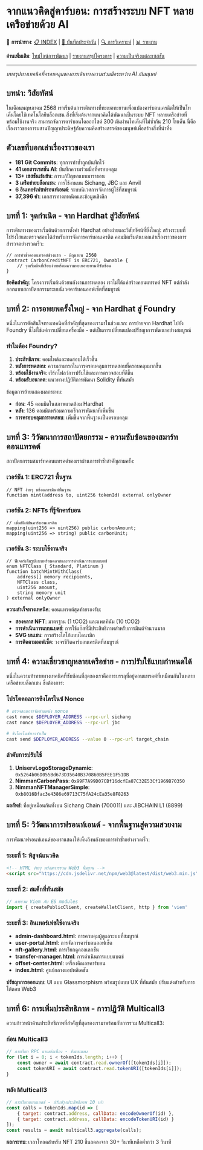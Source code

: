 # จากแนวคิดสู่คาร์บอน: การสร้างระบบ NFT หลายเครือข่ายด้วย AI

🔗 **การนำทาง**: [📋 INDEX](../INDEX.md) | [📝 บันทึกประจำวัน](../diary/) | [🔍 การวิเคราะห์](../analysis/) | [📊 รายงาน](../reports/)

**อ่านเพิ่มเติม**: [ไทม์ไลน์การพัฒนา](../diary/DEVELOPMENT_TIMELINE.md) | [รายงานสรุปโครงการ](../reports/PROJECT_FINAL_REPORT.md) | [ความเป็นจริงแต่ละเซสชัน](../diary/SESSION_BY_SESSION_REALITY.md)

---

*บทสรุปทางเทคนิคที่ครอบคลุมของการเดินทางความร่วมมือระหว่าง AI กับมนุษย์*

## บทนำ: วิสัยทัศน์

ในเดือนพฤษภาคม 2568 เราเริ่มต้นการเดินทางที่ทะเยอทะยานเพื่อแปลงคาร์บอนเครดิตให้เป็นโทเค็นโดยใช้เทคโนโลยีบล็อกเชน สิ่งที่เริ่มต้นจากแนวคิดได้พัฒนาเป็นระบบ NFT หลายเครือข่ายที่พร้อมใช้งานจริง สามารถจัดการคาร์บอนไดออกไซด์ 300 ตันผ่านโทเค็นที่ไม่ซ้ำกัน 210 โทเค็น นี่คือเรื่องราวของการผสานปัญญาประดิษฐ์กับความคิดสร้างสรรค์ของมนุษย์เพื่อสร้างสิ่งที่น่าทึ่ง

## ตัวเลขที่บอกเล่าเรื่องราวของเรา

- **181 Git Commits**: ทุกการทำซ้ำถูกบันทึกไว้
- **41 เอกสารเซสชัน AI**: บันทึกความร่วมมือที่ครอบคลุม
- **13+ เซสชันเข้มข้น**: การแก้ปัญหาแบบมาราธอน
- **3 เครือข่ายบล็อกเชน**: การใช้งานบน Sichang, JBC และ Anvil
- **6 อินเทอร์เฟซฟรอนท์เอนด์**: ระบบนิเวศการจัดการผู้ใช้ที่สมบูรณ์
- **37,396 คำ**: เอกสารทางเทคนิคและข้อมูลเชิงลึก

## บทที่ 1: จุดกำเนิด - จาก Hardhat สู่วิสัยทัศน์

การเดินทางของเราเริ่มต้นด้วยการตั้งค่า Hardhat อย่างง่ายและวิสัยทัศน์ที่ยิ่งใหญ่: สร้างระบบที่โปร่งใสและตรวจสอบได้สำหรับการจัดการคาร์บอนเครดิต คอมมิตเริ่มต้นบอกเล่าเรื่องราวของการสำรวจอย่างรวดเร็ว:

```solidity
// การทำซ้ำคอนแทรคต์ช่วงแรก - มิถุนายน 2568
contract CarbonCreditNFT is ERC721, Ownable {
    // จุดเริ่มต้นที่เรียบง่ายพร้อมความทะเยอทะยานที่ซับซ้อน
}
```

**ข้อคิดสำคัญ**: โครงการเริ่มต้นด้วยพลังงานการทดลอง เราไม่ได้แค่สร้างคอนแทรคต์ NFT แต่กำลังออกแบบสถาปัตยกรรมระบบนิเวศคาร์บอนออฟเซ็ตที่สมบูรณ์

## บทที่ 2: การอพยพครั้งใหญ่ - จาก Hardhat สู่ Foundry

หนึ่งในการตัดสินใจทางเทคนิคที่สำคัญที่สุดของเรามาในช่วงแรก: การย้ายจาก Hardhat ไปยัง Foundry นี่ไม่ใช่แค่การเปลี่ยนเครื่องมือ - แต่เป็นการเปลี่ยนแปลงปรัชญาการพัฒนาอย่างสมบูรณ์

### ทำไมต้อง Foundry?

1. **ประสิทธิภาพ**: คอมไพล์และทดสอบได้เร็วขึ้น
2. **พลังการทดสอบ**: ความสามารถในการครอบคลุมการทดสอบที่ครอบคลุมมากขึ้น
3. **พร้อมใช้งานจริง**: เวิร์กโฟลว์การปรับใช้และการตรวจสอบที่ดีขึ้น
4. **พร้อมรับอนาคต**: แนวทางปฏิบัติการพัฒนา Solidity ที่ทันสมัย

ข้อมูลการย้ายแสดงผลกระทบ:
- **ก่อน**: 45 คอมมิตในสภาพแวดล้อม Hardhat
- **หลัง**: 136 คอมมิตพร้อมความเร็วการพัฒนาที่เพิ่มขึ้น
- **การครอบคลุมการทดสอบ**: เพิ่มขึ้นจากพื้นฐานเป็นครอบคลุม

## บทที่ 3: วิวัฒนาการสถาปัตยกรรม - ความซับซ้อนของสมาร์ทคอนแทรคต์

สถาปัตยกรรมสมาร์ทคอนแทรคต์ของเราผ่านการทำซ้ำสำคัญสามครั้ง:

### เวอร์ชัน 1: ERC721 พื้นฐาน
```solidity
// NFT ง่ายๆ พร้อมการมินต์พื้นฐาน
function mint(address to, uint256 tokenId) external onlyOwner
```

### เวอร์ชัน 2: NFTs ที่รู้จักคาร์บอน
```solidity
// เพิ่มฟังก์ชันคาร์บอนเครดิต
mapping(uint256 => uint256) public carbonAmount;
mapping(uint256 => string) public carbonUnit;
```

### เวอร์ชัน 3: ระบบใช้งานจริง
```solidity
// ฟีเจอร์เต็มรูปแบบพร้อมคลาสและการดำเนินการแบบแบตช์
enum NFTClass { Standard, Platinum }
function batchMintWithClass(
    address[] memory recipients,
    NFTClass class,
    uint256 amount,
    string memory unit
) external onlyOwner
```

**ความสำเร็จทางเทคนิค**: คอนแทรคต์สุดท้ายรองรับ:
- **สองคลาส NFT**: มาตรฐาน (1 tCO2) และแพลทินัม (10 tCO2)
- **การดำเนินการแบบแบตช์**: การใช้แก๊สที่มีประสิทธิภาพสำหรับการมินต์จำนวนมาก
- **SVG บนเชน**: การสร้างโลโก้แบบไดนามิก
- **การติดตามออฟเซ็ต**: วงจรชีวิตคาร์บอนเครดิตที่สมบูรณ์

## บทที่ 4: ความเชี่ยวชาญหลายเครือข่าย - การปรับใช้แบบกำหนดได้

หนึ่งในความท้าทายทางเทคนิคที่ซับซ้อนที่สุดของเราคือการบรรลุที่อยู่คอนแทรคต์ที่เหมือนกันในหลายเครือข่ายบล็อกเชน ซึ่งต้องการ:

### โปรโตคอลการซิงโครไนซ์ Nonce
```bash
# ตรวจสอบการจัดตำแหน่ง nonce
cast nonce $DEPLOYER_ADDRESS --rpc-url sichang
cast nonce $DEPLOYER_ADDRESS --rpc-url jbc

# ซิงโครไนซ์หากจำเป็น
cast send $DEPLOYER_ADDRESS --value 0 --rpc-url target_chain
```

### ลำดับการปรับใช้
1. **UniservLogoStorageDynamic**: `0x5264b06D055Bd673D35640B370860B5FEE1F51DB`
2. **NimmanCarbonPass**: `0x99F7A99D07CBf16dcfEa87C32E53Cf1969B70350`
3. **NimmanNFTManagerSimple**: `0xb8016Bfac3e4386e69713C75fA24cEa35e8F8263`

**ผลลัพธ์**: ที่อยู่เหมือนกันทั้งบน Sichang Chain (700011) และ JIBCHAIN L1 (8899)

## บทที่ 5: วิวัฒนาการฟรอนท์เอนด์ - จากพื้นฐานสู่ความสวยงาม

การพัฒนาฟรอนท์เอนด์ของเราแสดงให้เห็นถึงพลังของการทำซ้ำอย่างรวดเร็ว:

### ระยะที่ 1: พิสูจน์แนวคิด
```html
<!-- HTML ง่ายๆ พร้อมการรวม Web3 พื้นฐาน -->
<script src="https://cdn.jsdelivr.net/npm/web3@latest/dist/web3.min.js"></script>
```

### ระยะที่ 2: สแต็กที่ทันสมัย
```typescript
// การรวม Viem กับ ES modules
import { createPublicClient, createWalletClient, http } from 'viem'
```

### ระยะที่ 3: อินเทอร์เฟซใช้งานจริง
- **admin-dashboard.html**: การควบคุมผู้ดูแลระบบที่สมบูรณ์
- **user-portal.html**: การจัดการคาร์บอนออฟเซ็ต
- **nft-gallery.html**: การเรียกดูคอลเลกชัน
- **transfer-manager.html**: การดำเนินการแบบแบตช์
- **offset-center.html**: เครื่องคิดเลขคาร์บอน
- **index.html**: ศูนย์กลางแอปพลิเคชัน

**ปรัชญาการออกแบบ**: UI แบบ Glassmorphism พร้อมรูปแบบ UX ที่ทันสมัย ปรับแต่งสำหรับการโต้ตอบ Web3

## บทที่ 6: การเพิ่มประสิทธิภาพ - การปฏิวัติ Multicall3

ความก้าวหน้าด้านประสิทธิภาพที่สำคัญที่สุดของเรามาพร้อมกับการรวม Multicall3:

### ก่อน Multicall3
```javascript
// การเรียก RPC แบบต่อเนื่อง - ช้าและแพง
for (let i = 0; i < tokenIds.length; i++) {
    const owner = await contract.read.ownerOf([tokenIds[i]]);
    const tokenURI = await contract.read.tokenURI([tokenIds[i]]);
}
```

### หลัง Multicall3
```javascript
// การเรียกแบบแบตช์ - ปรับปรุงประสิทธิภาพ 10 เท่า
const calls = tokenIds.map(id => [
    { target: contract.address, callData: encodeOwnerOf(id) },
    { target: contract.address, callData: encodeTokenURI(id) }
]);
const results = await multicall3.aggregate(calls);
```

**ผลกระทบ**: เวลาโหลดสำหรับ NFT 210 ชิ้นลดลงจาก 30+ วินาทีเหลือต่ำกว่า 3 วินาที